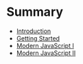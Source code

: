 # Summary

* [Introduction](README.md)
* [Getting Started](getting-started.md)
* [Modern JavaScript I](modern-javascript-1.md)
* [Modern JavaScript II](modern-javascript-2.md)
